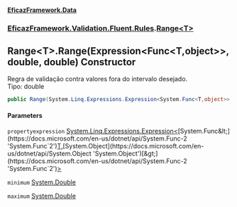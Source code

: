 #### [EficazFramework.Data](EficazFrameworkData.md 'EficazFramework Data')
### [EficazFramework.Validation.Fluent.Rules](EficazFrameworkData.md#EficazFramework_Validation_Fluent_Rules 'EficazFramework.Validation.Fluent.Rules').[Range&lt;T&gt;](Range_T_.md 'EficazFramework.Validation.Fluent.Rules.Range&lt;T&gt;')
## Range&lt;T&gt;.Range(Expression&lt;Func&lt;T,object&gt;&gt;, double, double) Constructor
Regra de validação contra valores fora do intervalo desejado.  
Tipo: double  
```csharp
public Range(System.Linq.Expressions.Expression<System.Func<T,object>> propertyexpression, double minimum, double maximum);
```
#### Parameters
<a name='EficazFramework_Validation_Fluent_Rules_Range_T__Range(System_Linq_Expressions_Expression_System_Func_T_object___double_double)_propertyexpression'></a>
`propertyexpression` [System.Linq.Expressions.Expression&lt;](https://docs.microsoft.com/en-us/dotnet/api/System.Linq.Expressions.Expression-1 'System.Linq.Expressions.Expression`1')[System.Func&lt;](https://docs.microsoft.com/en-us/dotnet/api/System.Func-2 'System.Func`2')[T](Range_T_.md#EficazFramework_Validation_Fluent_Rules_Range_T__T 'EficazFramework.Validation.Fluent.Rules.Range&lt;T&gt;.T')[,](https://docs.microsoft.com/en-us/dotnet/api/System.Func-2 'System.Func`2')[System.Object](https://docs.microsoft.com/en-us/dotnet/api/System.Object 'System.Object')[&gt;](https://docs.microsoft.com/en-us/dotnet/api/System.Func-2 'System.Func`2')[&gt;](https://docs.microsoft.com/en-us/dotnet/api/System.Linq.Expressions.Expression-1 'System.Linq.Expressions.Expression`1')  
  
<a name='EficazFramework_Validation_Fluent_Rules_Range_T__Range(System_Linq_Expressions_Expression_System_Func_T_object___double_double)_minimum'></a>
`minimum` [System.Double](https://docs.microsoft.com/en-us/dotnet/api/System.Double 'System.Double')  
  
<a name='EficazFramework_Validation_Fluent_Rules_Range_T__Range(System_Linq_Expressions_Expression_System_Func_T_object___double_double)_maximum'></a>
`maximum` [System.Double](https://docs.microsoft.com/en-us/dotnet/api/System.Double 'System.Double')  
  
